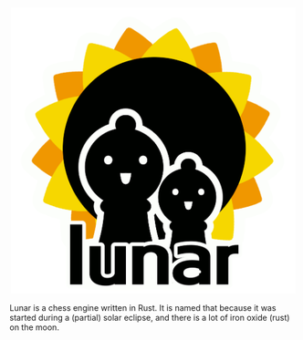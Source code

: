 <p align="center">
  <img src="./art/lunar.png" width="500px">
</p>



Lunar is a chess engine written in Rust.
It is named that because it was started during a (partial) solar eclipse, and there is a lot of iron oxide (rust) on the moon.
